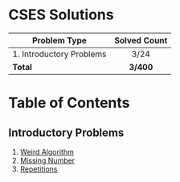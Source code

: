 # CSES Solutions

| Problem Type             | Solved Count |
| ------------------------ | :----------: |
| 1. Introductory Problems |     3/24     |
| **Total**                |  **3/400**   |

# Table of Contents

## Introductory Problems

1. [Weird Algorithm](/1.%20Introductory%20Problems/1.%20Weird%20Algorithm.cpp)
2. [Missing Number](/1.%20Introductory%20Problems/2a.%20Missing%20Number.cpp)
3. [Repetitions](/1.%20Introductory%20Problems/3.%20Repetitions.cpp)

